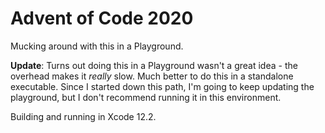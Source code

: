 # Advent of Code 2020

Mucking around with this in a Playground.

**Update**: Turns out doing this in a Playground wasn't a great idea - the overhead makes it _really_ slow. Much better to do this in a standalone executable. Since I started down this path, I'm going to keep updating the playground, but I don't recommend running it in this environment.

Building and running in Xcode 12.2.

